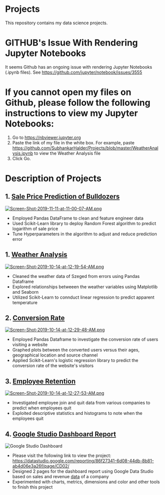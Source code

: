 # Projects
This repository contains my data science projects.

# GITHUB's Issue With Rendering Jupyter Notebooks
It seems Github has an ongoing issue with rendering Jupyter Notebooks (.ipynb files). See https://github.com/jupyter/notebook/issues/3555

# If you cannot open my files on Github, please follow the following instructions to view my Jupyter Notebooks:
1. Go to https://nbviewer.jupyter.org
2. Paste the link of my file in the white box. For example, paste https://github.com/SubhankarHalder/Projects/blob/master/WeatherAnalysis.ipynb 
to view the Weather Analysis file
3. Click Go. 

# Description of Projects

## 1. [Sale Price Prediction of Bulldozers](https://github.com/SubhankarHalder/Projects/blob/master/Blue%20Book%20for%20Bulldozers%20Sale%20Price.ipynb)
[![Screen-Shot-2019-11-11-at-11-00-07-AM.png](https://i.postimg.cc/JhpjXnCL/Screen-Shot-2019-11-11-at-11-00-07-AM.png)](https://postimg.cc/zLRLZqft)

- Employed Pandas DataFrame to clean and feature engineer data
- Used Scikit-Learn library to deploy Random Forest algorithm to predict logarithm of sale price 
- Tune Hyperparameters in the algorithm to adjust and reduce prediction error

## 1. [Weather Analysis](https://github.com/SubhankarHalder/Projects/blob/master/WeatherAnalysis.ipynb)
[![Screen-Shot-2019-10-14-at-12-19-54-AM.png](https://i.postimg.cc/grbbWCDT/Screen-Shot-2019-10-14-at-12-19-54-AM.png)](https://postimg.cc/RJdD1b27)

- Cleaned the weather data of Szeged from errors using Pandas Dataframe
- Explored relationships betweeen the weather variables using Matplotlib and Seaborn
- Utilized Scikit-Learn to connduct linear regression to predict apparent temperature 

## 2. [Conversion Rate](https://github.com/SubhankarHalder/Projects/blob/master/Conversion%20Rate.ipynb)
[![Screen-Shot-2019-10-14-at-12-29-48-AM.png](https://i.postimg.cc/xTWLrnzP/Screen-Shot-2019-10-14-at-12-29-48-AM.png)](https://postimg.cc/vct4fRX1)
- Employed Pandas Dataframe to investigate the conversion rate of users visiting a website 
- Graphed plots between the converted users versus their ages, geographical location and source channel 
- Applied Scikit-Learn's logistic regression library to predict the conversion rate of the website's visitors

## 3. [Employee Retention](https://github.com/SubhankarHalder/Projects/blob/master/Employee%20Retention.ipynb)
[![Screen-Shot-2019-10-14-at-12-27-53-AM.png](https://i.postimg.cc/N0xXrXPN/Screen-Shot-2019-10-14-at-12-27-53-AM.png)](https://postimg.cc/B8Xbrj3D)
- Investigated employee join and quit data from various companies to predict when employees quit
- Exploited descriptive statistics and histograms to note when the employees quit

## 4. [Google Studio Dashboard Report](https://datastudio.google.com/reporting/86f27341-6d08-44db-8b81-ab4d06e3a26f/page/CD02)
![Google Studio Dashboard](https://datastudio.google.com/reporting/86f27341-6d08-44db-8b81-ab4d06e3a26f/page/CD02/thumbnail)
- Please visit the following link to view the project: https://datastudio.google.com/reporting/86f27341-6d08-44db-8b81-ab4d06e3a26f/page/CD02/
- Designed 2 pages for the dashboard report using Google Data Studio based on sales and revenue [data](https://docs.google.com/spreadsheets/d/1sEC7zGBUG6X4TKc1pWuNyF7uufjQP5cBLQ0k5sLkags/edit#gid=0) of a company
- Experimented with charts, metrics, dimensions and color and other tools to finish this project
